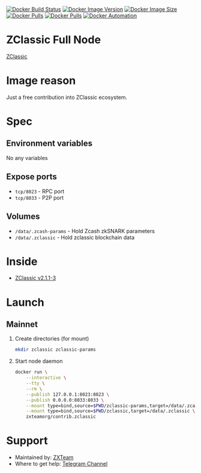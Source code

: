 [![Docker Build Status](https://img.shields.io/docker/cloud/build/zxteamorg/contrib.zclassic?label=Build%20Status)](https://hub.docker.com/r/zxteamorg/contrib.zclassic/builds)
[![Docker Image Version](https://img.shields.io/docker/v/zxteamorg/contrib.zclassic?sort=date&label=Version)](https://hub.docker.com/r/zxteamorg/contrib.zclassic/tags)
[![Docker Image Size](https://img.shields.io/docker/image-size/zxteamorg/contrib.zclassic?label=Image%20Size)](https://hub.docker.com/r/zxteamorg/contrib.zclassic/tags)
[![Docker Pulls](https://img.shields.io/docker/pulls/zxteamorg/contrib.zclassic?label=Pulls)](https://hub.docker.com/r/zxteamorg/contrib.zclassic)
[![Docker Pulls](https://img.shields.io/docker/stars/zxteamorg/contrib.zclassic?label=Docker%20Stars)](https://hub.docker.com/r/zxteamorg/contrib.zclassic)
[![Docker Automation](https://img.shields.io/docker/cloud/automated/zxteamorg/contrib.zclassic?label=Docker%20Automation)](https://hub.docker.com/r/zxteamorg/contrib.zclassic/builds)

# ZClassic Full Node

[ZClassic](https://zclassic.org/)

# Image reason

Just a free contribution into ZClassic ecosystem.

# Spec

## Environment variables

No any variables

## Expose ports

* `tcp/8023` - RPC port
* `tcp/8033` - P2P port

## Volumes

* `/data/.zcash-params` - Hold Zcash zkSNARK parameters
* `/data/.zclassic` - Hold zclassic blockchain data

# Inside

* [ZClassic v2.1.1-3](https://github.com/ZclassicCommunity/zclassic/tree/v2.1.1-3)

# Launch

## Mainnet

1. Create directories (for mount)
    ```bash
    mkdir zclassic zclassic-params
    ```
1. Start node daemon
    ```bash
    docker run \
        --interactive \
        --tty \
        --rm \
        --publish 127.0.0.1:8023:8023 \
        --publish 0.0.0.0:8033:8033 \
        --mount type=bind,source=$PWD/zclassic-params,target=/data/.zcash-params \
        --mount type=bind,source=$PWD/zclassic,target=/data/.zclassic \
        zxteamorg/contrib.zclassic
    ```

# Support

* Maintained by: [ZXTeam](https://zxteam.org)
* Where to get help: [Telegram Channel](https://t.me/zxteamorg)

